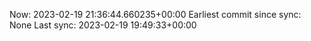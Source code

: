 Now: 2023-02-19 21:36:44.660235+00:00 Earliest commit since sync: None Last sync: 2023-02-19 19:49:33+00:00
